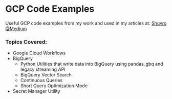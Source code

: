 # GCP Code Examples
Useful GCP code examples from my work and used in my articles at: [Shuvro @Medium](https://medium.com/@shuvro_25220)

### Topics Covered:
- Google Cloud Workflows
- BigQuery
   - Python Utilities that write data into BigQuery using pandas_gbq and legacy streaming API
   - BigQuery Vector Search
   - Continuous Queries
   - Short Query Optimization Mode
- Secret Manager Utility
